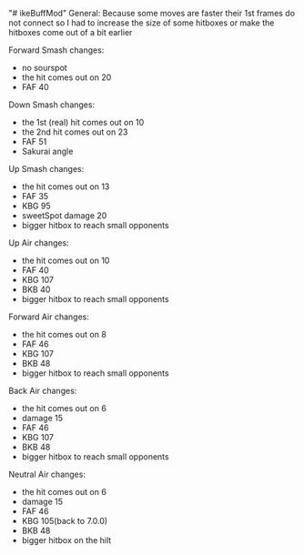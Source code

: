 "# ikeBuffMod" 
General:
Because some moves are faster their 1st frames do not connect so I had to increase the size of some hitboxes or make the hitboxes come out of a bit earlier

Forward Smash changes:
- no sourspot
- the hit comes out on 20
- FAF 40

Down Smash changes:
- the 1st (real) hit comes out on 10
- the 2nd hit comes out on 23
- FAF 51
- Sakurai angle 

Up Smash changes:
- the hit comes out on 13
- FAF 35
- KBG 95
- sweetSpot damage 20
- bigger hitbox to reach small opponents

Up Air changes:
- the hit comes out on 10
- FAF 40
- KBG 107
- BKB 40
- bigger hitbox to reach small opponents

Forward Air changes:
- the hit comes out on 8
- FAF 46
- KBG 107
- BKB 48
- bigger hitbox to reach small opponents

Back Air changes:
- the hit comes out on 6
- damage 15
- FAF 46
- KBG 107
- BKB 48
- bigger hitbox to reach small opponents

Neutral Air changes:
- the hit comes out on 6
- damage 15
- FAF 46
- KBG 105(back to 7.0.0)
- BKB 48
- bigger hitbox on the hilt



